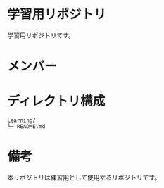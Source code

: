 # 学習用リポジトリ
学習用リポジトリです。

# メンバー


# ディレクトリ構成
```
Learning/
└─ README.md

```

# 備考
本リポジトリは練習用として使用するリポジトリです。
